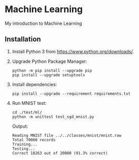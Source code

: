 # Machine Learning
My introduction to Machine Learning

## Installation

 1. Install Python 3 from https://www.python.org/downloads/.
 
 2. Upgrade Python Package Manager:
       ```
       python -m pip install --upgrade pip
       pip install --upgrade setuptools
       ```

 3. Install dependencies:
       ```
       pip install --upgrade --requirement requirements.txt
       ```

 4. Run MNIST test:
       ```
       cd ./test/ml/
       python -m unittest test_sgd_mnist.py
       ```

    Output:
       ```
       Reading MNIST file ../../classes/mnist/mnist.raw
       Total 70000 records
       Training...
       Testing...
       Correct 18263 out of 20000 (91.3% correct)
       ```
